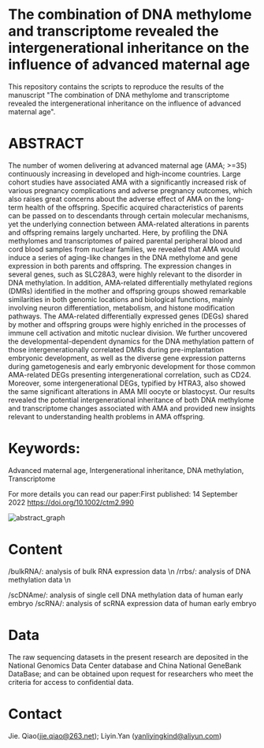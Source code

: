 # The combination of DNA methylome and transcriptome revealed the intergenerational inheritance on the influence of advanced maternal age

This repository contains the scripts to reproduce the results of the manuscript "The combination of DNA methylome and transcriptome revealed the intergenerational inheritance on the influence of advanced maternal age". 

ABSTRACT
==
The number of women delivering at advanced maternal age (AMA; >=35) continuously increasing in developed and high‐income countries. Large cohort studies have associated AMA with a significantly increased risk of various pregnancy complications and adverse pregnancy outcomes, which also raises great concerns about the adverse effect of AMA on the long-term health of the offspring. Specific acquired characteristics of parents can be passed on to descendants through certain molecular mechanisms, yet the underlying connection between AMA-related alterations in parents and offspring remains largely uncharted. Here, by profiling the DNA methylomes and transcriptomes of paired parental peripheral blood and cord blood samples from nuclear families, we revealed that AMA would induce a series of aging-like changes in the DNA methylome and gene expression in both parents and offspring. The expression changes in several genes, such as SLC28A3, were highly relevant to the disorder in DNA methylation. In addition, AMA-related differentially methylated regions (DMRs) identified in the mother and offspring groups showed remarkable similarities in both genomic locations and biological functions, mainly involving neuron differentiation, metabolism, and histone modification pathways. The AMA-related differentially expressed genes (DEGs) shared by mother and offspring groups were highly enriched in the processes of immune cell activation and mitotic nuclear division. We further uncovered the developmental-dependent dynamics for the DNA methylation pattern of those intergenerationally correlated DMRs during pre-implantation embryonic development, as well as the diverse gene expression patterns during gametogenesis and early embryonic development for those common AMA-related DEGs presenting intergenerational correlation, such as CD24. Moreover, some intergenerational DEGs, typified by HTRA3, also showed the same significant alterations in AMA MII oocyte or blastocyst. Our results revealed the potential intergenerational inheritance of both DNA methylome and transcriptome changes associated with AMA and provided new insights relevant to understanding health problems in AMA offspring.

Keywords: 
==
Advanced maternal age, Intergenerational inheritance, DNA methylation, Transcriptome

For more details you can read our paper:First published: 14 September 2022 https://doi.org/10.1002/ctm2.990

![abstract_graph](https://user-images.githubusercontent.com/54924112/196752586-978516ca-9216-44c4-b42f-1c1260c41e82.png)

Content
==
/bulkRNA/:  analysis of bulk RNA expression data \n
/rrbs/: analysis of DNA methylation data \n

/scDNAme/: analysis of single cell DNA methylation data of human early embryo
/scRNA/: analysis of scRNA expression data of human early embryo

Data
==
The raw sequencing datasets in the present research are deposited in the National Genomics Data Center database and China National GeneBank DataBase; and can be obtained upon request for researchers who meet the criteria for access to confidential data.

Contact
==
Jie. Qiao(jie.qiao@263.net);
Liyin.Yan (yanliyingkind@aliyun.com)

